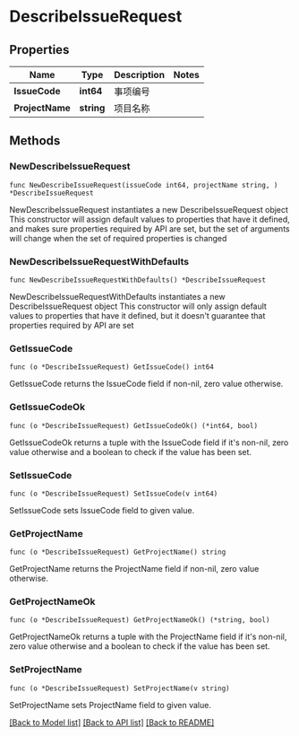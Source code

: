 # DescribeIssueRequest

## Properties

Name | Type | Description | Notes
------------ | ------------- | ------------- | -------------
**IssueCode** | **int64** | 事项编号 | 
**ProjectName** | **string** | 项目名称 | 

## Methods

### NewDescribeIssueRequest

`func NewDescribeIssueRequest(issueCode int64, projectName string, ) *DescribeIssueRequest`

NewDescribeIssueRequest instantiates a new DescribeIssueRequest object
This constructor will assign default values to properties that have it defined,
and makes sure properties required by API are set, but the set of arguments
will change when the set of required properties is changed

### NewDescribeIssueRequestWithDefaults

`func NewDescribeIssueRequestWithDefaults() *DescribeIssueRequest`

NewDescribeIssueRequestWithDefaults instantiates a new DescribeIssueRequest object
This constructor will only assign default values to properties that have it defined,
but it doesn't guarantee that properties required by API are set

### GetIssueCode

`func (o *DescribeIssueRequest) GetIssueCode() int64`

GetIssueCode returns the IssueCode field if non-nil, zero value otherwise.

### GetIssueCodeOk

`func (o *DescribeIssueRequest) GetIssueCodeOk() (*int64, bool)`

GetIssueCodeOk returns a tuple with the IssueCode field if it's non-nil, zero value otherwise
and a boolean to check if the value has been set.

### SetIssueCode

`func (o *DescribeIssueRequest) SetIssueCode(v int64)`

SetIssueCode sets IssueCode field to given value.


### GetProjectName

`func (o *DescribeIssueRequest) GetProjectName() string`

GetProjectName returns the ProjectName field if non-nil, zero value otherwise.

### GetProjectNameOk

`func (o *DescribeIssueRequest) GetProjectNameOk() (*string, bool)`

GetProjectNameOk returns a tuple with the ProjectName field if it's non-nil, zero value otherwise
and a boolean to check if the value has been set.

### SetProjectName

`func (o *DescribeIssueRequest) SetProjectName(v string)`

SetProjectName sets ProjectName field to given value.



[[Back to Model list]](../README.md#documentation-for-models) [[Back to API list]](../README.md#documentation-for-api-endpoints) [[Back to README]](../README.md)


